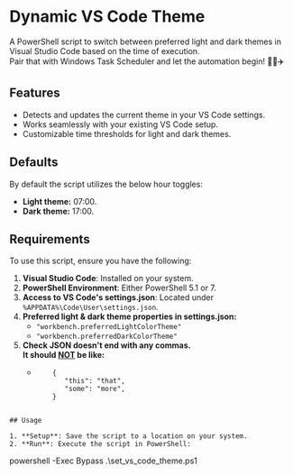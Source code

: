# Dynamic VS Code Theme

A PowerShell script to switch between preferred light and dark themes in Visual Studio Code based on the time of execution.  
Pair that with Windows Task Scheduler and let the automation begin! 💯💪✈️

## Features

- Detects and updates the current theme in your VS Code settings.  
- Works seamlessly with your existing VS Code setup.  
- Customizable time thresholds for light and dark themes.

## Defaults

By default the script utilizes the below hour toggles:

- **Light theme:** 07:00.
- **Dark theme:** 17:00.

## Requirements

To use this script, ensure you have the following:

1. **Visual Studio Code**: Installed on your system.  
2. **PowerShell Environment**: Either PowerShell 5.1 or 7.  
3. **Access to VS Code's settings.json**: Located under `%APPDATA%\Code\User\settings.json`.
4. **Preferred light & dark theme properties in settings.json:**
      - `"workbench.preferredLightColorTheme"`
      - `"workbench.preferredDarkColorTheme"`
5. **Check JSON doesn't end with any commas.  
   It should <ins>NOT</ins> be like:**
      - ```
            {
               "this": "that",
               "some": "more",
            }
```

## Usage

1. **Setup**: Save the script to a location on your system.
2. **Run**: Execute the script in PowerShell:  
   ```
   powershell -Exec Bypass .\set_vs_code_theme.ps1 

